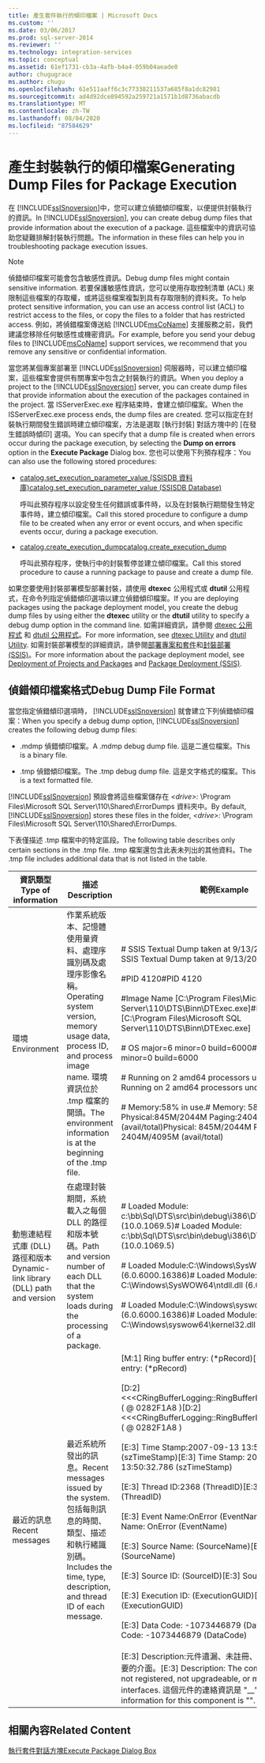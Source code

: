 ```yaml
---
title: 產生套件執行的傾印檔案 | Microsoft Docs
ms.custom: ''
ms.date: 03/06/2017
ms.prod: sql-server-2014
ms.reviewer: ''
ms.technology: integration-services
ms.topic: conceptual
ms.assetid: 61ef1731-cb3a-4afb-b4a4-059b04aeade0
author: chugugrace
ms.author: chugu
ms.openlocfilehash: 61e511aaff6c3c77338211537a685f8a1dc82981
ms.sourcegitcommit: ad4d92dce894592a259721a1571b1d8736abacdb
ms.translationtype: MT
ms.contentlocale: zh-TW
ms.lasthandoff: 08/04/2020
ms.locfileid: "87584629"
---
```

# <a name="generating-dump-files-for-package-execution"></a><span data-ttu-id="ab85e-102">產生封裝執行的傾印檔案</span><span class="sxs-lookup"><span data-stu-id="ab85e-102">Generating Dump Files for Package Execution</span></span>
  <span data-ttu-id="ab85e-103">在 [!INCLUDE[ssISnoversion](../../includes/ssisnoversion-md.md)]中，您可以建立偵錯傾印檔案，以便提供封裝執行的資訊。</span><span class="sxs-lookup"><span data-stu-id="ab85e-103">In [!INCLUDE[ssISnoversion](../../includes/ssisnoversion-md.md)], you can create debug dump files that provide information about the execution of a package.</span></span> <span data-ttu-id="ab85e-104">這些檔案中的資訊可協助您疑難排解封裝執行問題。</span><span class="sxs-lookup"><span data-stu-id="ab85e-104">The information in these files can help you in troubleshooting package execution issues.</span></span>  
  
> [!NOTE]  
>  <span data-ttu-id="ab85e-105">偵錯傾印檔案可能會包含敏感性資訊。</span><span class="sxs-lookup"><span data-stu-id="ab85e-105">Debug dump files might contain sensitive information.</span></span> <span data-ttu-id="ab85e-106">若要保護敏感性資訊，您可以使用存取控制清單 (ACL) 來限制這些檔案的存取權，或將這些檔案複製到具有存取限制的資料夾。</span><span class="sxs-lookup"><span data-stu-id="ab85e-106">To help protect sensitive information, you can use an access control list (ACL) to restrict access to the files, or copy the files to a folder that has restricted access.</span></span> <span data-ttu-id="ab85e-107">例如，將偵錯檔案傳送給 [!INCLUDE[msCoName](../../includes/msconame-md.md)] 支援服務之前，我們建議您移除任何敏感性或機密資訊。</span><span class="sxs-lookup"><span data-stu-id="ab85e-107">For example, before you send your debug files to [!INCLUDE[msCoName](../../includes/msconame-md.md)] support services, we recommend that you remove any sensitive or confidential information.</span></span>  
  
 <span data-ttu-id="ab85e-108">當您將某個專案部署至 [!INCLUDE[ssISnoversion](../../includes/ssisnoversion-md.md)] 伺服器時，可以建立傾印檔案，這些檔案會提供有關專案中包含之封裝執行的資訊。</span><span class="sxs-lookup"><span data-stu-id="ab85e-108">When you deploy a project to the [!INCLUDE[ssISnoversion](../../includes/ssisnoversion-md.md)] server, you can create dump files that provide information about the execution of the packages contained in the project.</span></span> <span data-ttu-id="ab85e-109">當 ISServerExec.exe 程序結束時，會建立傾印檔案。</span><span class="sxs-lookup"><span data-stu-id="ab85e-109">When the ISServerExec.exe process ends, the dump files are created.</span></span> <span data-ttu-id="ab85e-110">您可以指定在封裝執行期間發生錯誤時建立傾印檔案，方法是選取 [執行封裝] 對話方塊中的 [在發生錯誤時傾印] 選項。</span><span class="sxs-lookup"><span data-stu-id="ab85e-110">You can specify that a dump file is created when errors occur during the package execution, by selecting the **Dump on errors** option in the **Execute Package** Dialog box.</span></span> <span data-ttu-id="ab85e-111">您也可以使用下列預存程序：</span><span class="sxs-lookup"><span data-stu-id="ab85e-111">You can also use the following stored procedures:</span></span>  
  
-   [<span data-ttu-id="ab85e-112">catalog.set_execution_parameter_value &#40;SSISDB 資料庫&#41;</span><span class="sxs-lookup"><span data-stu-id="ab85e-112">catalog.set_execution_parameter_value &#40;SSISDB Database&#41;</span></span>](/sql/integration-services/system-stored-procedures/catalog-set-execution-parameter-value-ssisdb-database)  
  
     <span data-ttu-id="ab85e-113">呼叫此預存程序以設定發生任何錯誤或事件時，以及在封裝執行期間發生特定事件時，建立傾印檔案。</span><span class="sxs-lookup"><span data-stu-id="ab85e-113">Call this stored procedure to configure a dump file to be created when any error or event occurs, and when specific events occur, during a package execution.</span></span>  
  
-   [<span data-ttu-id="ab85e-114">catalog.create_execution_dump</span><span class="sxs-lookup"><span data-stu-id="ab85e-114">catalog.create_execution_dump</span></span>](/sql/integration-services/system-stored-procedures/catalog-create-execution-dump)  
  
     <span data-ttu-id="ab85e-115">呼叫此預存程序，使執行中的封裝暫停並建立傾印檔案。</span><span class="sxs-lookup"><span data-stu-id="ab85e-115">Call this stored procedure to cause a running package to pause and create a dump file.</span></span>  
  
 <span data-ttu-id="ab85e-116">如果您要使用封裝部署模型部署封裝，請使用 **dtexec** 公用程式或 **dtutil** 公用程式，在命令列指定偵錯傾印選項以建立偵錯傾印檔案。</span><span class="sxs-lookup"><span data-stu-id="ab85e-116">If you are deploying packages using the package deployment model, you create the debug dump files by using either the **dtexec** utility or the **dtutil** utility to specify a debug dump option in the command line.</span></span> <span data-ttu-id="ab85e-117">如需詳細資訊，請參閱 [dtexec 公用程式](../packages/dtexec-utility.md) 和 [dtutil 公用程式](../dtutil-utility.md)。</span><span class="sxs-lookup"><span data-stu-id="ab85e-117">For more information, see [dtexec Utility](../packages/dtexec-utility.md) and [dtutil Utility](../dtutil-utility.md).</span></span> <span data-ttu-id="ab85e-118">如需封裝部署模型的詳細資訊，請參閱[部署專案和套件](../packages/deploy-integration-services-ssis-projects-and-packages.md)和[封裝部署 &#40;SSIS&#41;](../packages/legacy-package-deployment-ssis.md)。</span><span class="sxs-lookup"><span data-stu-id="ab85e-118">For more information about the package deployment model, see [Deployment of Projects and Packages](../packages/deploy-integration-services-ssis-projects-and-packages.md) and [Package Deployment &#40;SSIS&#41;](../packages/legacy-package-deployment-ssis.md).</span></span>  
  
## <a name="debug-dump-file-format"></a><span data-ttu-id="ab85e-119">偵錯傾印檔案格式</span><span class="sxs-lookup"><span data-stu-id="ab85e-119">Debug Dump File Format</span></span>  
 <span data-ttu-id="ab85e-120">當您指定偵錯傾印選項時， [!INCLUDE[ssISnoversion](../../includes/ssisnoversion-md.md)] 就會建立下列偵錯傾印檔案：</span><span class="sxs-lookup"><span data-stu-id="ab85e-120">When you specify a debug dump option, [!INCLUDE[ssISnoversion](../../includes/ssisnoversion-md.md)] creates the following debug dump files:</span></span>  
  
-   <span data-ttu-id="ab85e-121">.mdmp 偵錯傾印檔案。</span><span class="sxs-lookup"><span data-stu-id="ab85e-121">A .mdmp debug dump file.</span></span> <span data-ttu-id="ab85e-122">這是二進位檔案。</span><span class="sxs-lookup"><span data-stu-id="ab85e-122">This is a binary file.</span></span>  
  
-   <span data-ttu-id="ab85e-123">.tmp 偵錯傾印檔案。</span><span class="sxs-lookup"><span data-stu-id="ab85e-123">The .tmp debug dump file.</span></span> <span data-ttu-id="ab85e-124">這是文字格式的檔案。</span><span class="sxs-lookup"><span data-stu-id="ab85e-124">This is a text formatted file.</span></span>  
  
 <span data-ttu-id="ab85e-125">[!INCLUDE[ssISnoversion](../../includes/ssisnoversion-md.md)] 預設會將這些檔案儲存在 *\<drive>:* \Program Files\Microsoft SQL Server\110\Shared\ErrorDumps 資料夾中。</span><span class="sxs-lookup"><span data-stu-id="ab85e-125">By default, [!INCLUDE[ssISnoversion](../../includes/ssisnoversion-md.md)] stores these files in the folder, *\<drive>:* \Program Files\Microsoft SQL Server\110\Shared\ErrorDumps.</span></span>  
  
 <span data-ttu-id="ab85e-126">下表僅描述 .tmp 檔案中的特定區段。</span><span class="sxs-lookup"><span data-stu-id="ab85e-126">The following table describes only certain sections in the .tmp file.</span></span> <span data-ttu-id="ab85e-127">.tmp 檔案還包含此表未列出的其他資料。</span><span class="sxs-lookup"><span data-stu-id="ab85e-127">The .tmp file includes additional data that is not listed in the table.</span></span>  
  
|<span data-ttu-id="ab85e-128">資訊類型</span><span class="sxs-lookup"><span data-stu-id="ab85e-128">Type of information</span></span>|<span data-ttu-id="ab85e-129">描述</span><span class="sxs-lookup"><span data-stu-id="ab85e-129">Description</span></span>|<span data-ttu-id="ab85e-130">範例</span><span class="sxs-lookup"><span data-stu-id="ab85e-130">Example</span></span>|  
|-------------------------|-----------------|-------------|  
|<span data-ttu-id="ab85e-131">環境</span><span class="sxs-lookup"><span data-stu-id="ab85e-131">Environment</span></span>|<span data-ttu-id="ab85e-132">作業系統版本、記憶體使用量資料、處理序識別碼及處理序影像名稱。</span><span class="sxs-lookup"><span data-stu-id="ab85e-132">Operating system version, memory usage data, process ID, and process image name.</span></span> <span data-ttu-id="ab85e-133">環境資訊位於 .tmp 檔案的開頭。</span><span class="sxs-lookup"><span data-stu-id="ab85e-133">The environment information is at the beginning of the .tmp file.</span></span>|<span data-ttu-id="ab85e-134"># SSIS Textual Dump taken at 9/13/2007 1:50:34 PM</span><span class="sxs-lookup"><span data-stu-id="ab85e-134"># SSIS Textual Dump taken at 9/13/2007 1:50:34 PM</span></span><br /><br /> <span data-ttu-id="ab85e-135">#PID 4120</span><span class="sxs-lookup"><span data-stu-id="ab85e-135">#PID 4120</span></span><br /><br /> <span data-ttu-id="ab85e-136">#Image Name [C:\Program Files\Microsoft SQL Server\110\DTS\Binn\DTExec.exe]</span><span class="sxs-lookup"><span data-stu-id="ab85e-136">#Image Name [C:\Program Files\Microsoft SQL Server\110\DTS\Binn\DTExec.exe]</span></span><br /><br /> <span data-ttu-id="ab85e-137"># OS major=6 minor=0 build=6000</span><span class="sxs-lookup"><span data-stu-id="ab85e-137"># OS major=6 minor=0 build=6000</span></span><br /><br /> <span data-ttu-id="ab85e-138"># Running on 2 amd64 processors under WOW64</span><span class="sxs-lookup"><span data-stu-id="ab85e-138"># Running on 2 amd64 processors under WOW64</span></span><br /><br /> <span data-ttu-id="ab85e-139"># Memory:58% in use.</span><span class="sxs-lookup"><span data-stu-id="ab85e-139"># Memory: 58% in use.</span></span> <span data-ttu-id="ab85e-140">Physical:845M/2044M  Paging:2404M/4095M (avail/total)</span><span class="sxs-lookup"><span data-stu-id="ab85e-140">Physical: 845M/2044M  Paging: 2404M/4095M (avail/total)</span></span>|  
|<span data-ttu-id="ab85e-141">動態連結程式庫 (DLL) 路徑和版本</span><span class="sxs-lookup"><span data-stu-id="ab85e-141">Dynamic-link library (DLL) path and version</span></span>|<span data-ttu-id="ab85e-142">在處理封裝期間，系統載入之每個 DLL 的路徑和版本號碼。</span><span class="sxs-lookup"><span data-stu-id="ab85e-142">Path and version number of each DLL that the system loads during the processing of a package.</span></span>|<span data-ttu-id="ab85e-143"># Loaded Module: c:\bb\Sql\DTS\src\bin\debug\i386\DTExec.exe (10.0.1069.5)</span><span class="sxs-lookup"><span data-stu-id="ab85e-143"># Loaded Module: c:\bb\Sql\DTS\src\bin\debug\i386\DTExec.exe (10.0.1069.5)</span></span><br /><br /> <span data-ttu-id="ab85e-144"># Loaded Module:C:\Windows\SysWOW64\ntdll.dll (6.0.6000.16386)</span><span class="sxs-lookup"><span data-stu-id="ab85e-144"># Loaded Module: C:\Windows\SysWOW64\ntdll.dll (6.0.6000.16386)</span></span><br /><br /> <span data-ttu-id="ab85e-145"># Loaded Module:C:\Windows\syswow64\kernel32.dll (6.0.6000.16386)</span><span class="sxs-lookup"><span data-stu-id="ab85e-145"># Loaded Module: C:\Windows\syswow64\kernel32.dll (6.0.6000.16386)</span></span>|  
|<span data-ttu-id="ab85e-146">最近的訊息</span><span class="sxs-lookup"><span data-stu-id="ab85e-146">Recent messages</span></span>|<span data-ttu-id="ab85e-147">最近系統所發出的訊息。</span><span class="sxs-lookup"><span data-stu-id="ab85e-147">Recent messages issued by the system.</span></span> <span data-ttu-id="ab85e-148">包括每則訊息的時間、類型、描述和執行緒識別碼。</span><span class="sxs-lookup"><span data-stu-id="ab85e-148">Includes the time, type, description, and thread ID of each message.</span></span>|<span data-ttu-id="ab85e-149">[M:1]   Ring buffer entry:              (\*pRecord)</span><span class="sxs-lookup"><span data-stu-id="ab85e-149">[M:1]   Ring buffer entry:              (\*pRecord)</span></span><br /><br /> <span data-ttu-id="ab85e-150">[D:2]      <<\<CRingBufferLogging::RingBufferLoggingRecord>>> ( \@ 0282F1A8 )</span><span class="sxs-lookup"><span data-stu-id="ab85e-150">[D:2]      <<\<CRingBufferLogging::RingBufferLoggingRecord>>> ( \@ 0282F1A8 )</span></span><br /><br /> <span data-ttu-id="ab85e-151">[E:3]         Time Stamp:2007-09-13 13:50:32.786      (szTimeStamp)</span><span class="sxs-lookup"><span data-stu-id="ab85e-151">[E:3]         Time Stamp: 2007-09-13 13:50:32.786      (szTimeStamp)</span></span><br /><br /> <span data-ttu-id="ab85e-152">[E:3]         Thread ID:2368           (ThreadID)</span><span class="sxs-lookup"><span data-stu-id="ab85e-152">[E:3]         Thread ID: 2368           (ThreadID)</span></span><br /><br /> <span data-ttu-id="ab85e-153">[E:3]         Event Name:OnError                        (EventName)</span><span class="sxs-lookup"><span data-stu-id="ab85e-153">[E:3]         Event Name: OnError                        (EventName)</span></span><br /><br /> <span data-ttu-id="ab85e-154">[E:3]         Source Name:              (SourceName)</span><span class="sxs-lookup"><span data-stu-id="ab85e-154">[E:3]         Source Name:                (SourceName)</span></span><br /><br /> <span data-ttu-id="ab85e-155">[E:3]         Source ID:                      (SourceID)</span><span class="sxs-lookup"><span data-stu-id="ab85e-155">[E:3]         Source ID:                        (SourceID)</span></span><br /><br /> <span data-ttu-id="ab85e-156">[E:3]         Execution ID:               (ExecutionGUID)</span><span class="sxs-lookup"><span data-stu-id="ab85e-156">[E:3]         Execution ID:                 (ExecutionGUID)</span></span><br /><br /> <span data-ttu-id="ab85e-157">[E:3]         Data Code: -1073446879              (DataCode)</span><span class="sxs-lookup"><span data-stu-id="ab85e-157">[E:3]         Data Code: -1073446879              (DataCode)</span></span><br /><br /> <span data-ttu-id="ab85e-158">[E:3]         Description:元件遺漏、未註冊、無法升級或遺漏必要的介面。</span><span class="sxs-lookup"><span data-stu-id="ab85e-158">[E:3]         Description: The component is missing, not registered, not upgradeable, or missing required interfaces.</span></span> <span data-ttu-id="ab85e-159">這個元件的連絡資訊是 "__"。</span><span class="sxs-lookup"><span data-stu-id="ab85e-159">The contact information for this component is "".</span></span>|  
  
## <a name="related-content"></a><span data-ttu-id="ab85e-160">相關內容</span><span class="sxs-lookup"><span data-stu-id="ab85e-160">Related Content</span></span>  
 [<span data-ttu-id="ab85e-161">執行套件對話方塊</span><span class="sxs-lookup"><span data-stu-id="ab85e-161">Execute Package Dialog Box</span></span>](../execute-package-dialog-box.md)  
  
  
